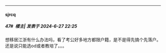﻿
*****

####  sjrcq  
##### 47#         楼主| 发表于 2024-6-27 22:25

想移居江浙有什么办法吗，看了考公好多地方都限户籍，是不是得先搞个先落户。还是说只能选od或者教培了。。。

